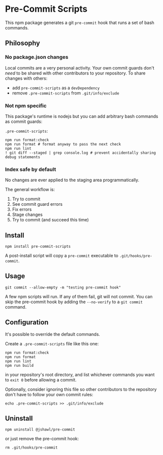 # Pre-Commit Scripts

This npm package generates a git `pre-commit` hook that runs a set of bash commands.

## Philosophy

### No package.json changes

Local commits are a very personal activity. Your own commit guards don't _need_ to be shared with other contributors to your repository. To share changes with others:

- add `pre-commit-scripts` as a `devDependency`
- remove  `.pre-commit-scripts` from `.git/info/exclude`

### Not npm specific

This package's runtime is nodejs but you can add arbitrary bash commands as commit guards:

`.pre-commit-scripts`: 

```
npm run format:check
npm run format # format anyway to pass the next check
npm run lint
! git diff --staged | grep console.log # prevent accidentally sharing debug statements
```

### Index safe by default

No changes are ever applied to the staging area programmatically.

The general workflow is:

1. Try to commit
2. See commit guard errors
3. Fix errors
4. Stage changes
5. Try to commit (and succeed this time)

## Install

```
npm install pre-commit-scripts
```

A post-install script will copy a `pre-commit` executable to `.git/hooks/pre-commit`.

## Usage

```
git commit --allow-empty -m "testing pre-commit hook"
```

A few npm scripts will run. If any of them fail, git will not
commit. You can skip the pre-commit hook by adding the `--no-verify` to a `git commit` command.

## Configuration

It's possible to override the default commands.

Create a `.pre-commit-scripts` file like this one:

```
npm run format:check
npm run format
npm run lint
npm run build
```

in your repository's root directory, and list whichever commands you want to `exit 0` before allowing a commit.

Optionally, consider ignoring this file so other contributors to the repository don't have to follow your own commit rules:

```
echo .pre-commit-scripts >> .git/info/exclude
```

## Uninstall

```
npm uninstall @jshawl/pre-commit
```

or just remove the pre-commit hook:

```
rm .git/hooks/pre-commit
```